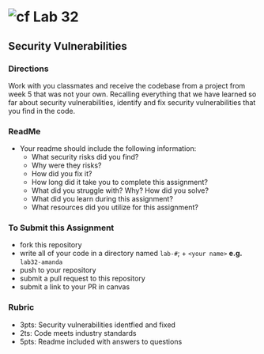# ![cf](http://i.imgur.com/7v5ASc8.png) Lab 32
## Security Vulnerabilities


### Directions
Work with you classmates and receive the codebase from a project from week 5 that was not your own. 
Recalling everything that we have learned so far about security vulnerabilities,
identify and fix security vulnerabilities that you find in the code.

### ReadMe
- Your readme should include the following information:
	- What security risks did you find?
	- Why were they risks?
	- How did you fix it?
	- How long did it take you to complete this assignment?
	- What did you struggle with? Why? How did you solve?
	- What did you learn during this assignment?
    - What resources did you utilize for this assignment?
    

### To Submit this Assignment
- fork this repository
- write all of your code in a directory named `lab-#`; + `<your name>` **e.g.** `lab32-amanda`
- push to your repository
- submit a pull request to this repository
- submit a link to your PR in canvas


### Rubric
- 3pts: Security vulnerabilities identfied and fixed
- 2ts: Code meets industry standards
- 5pts: Readme included with answers to questions

